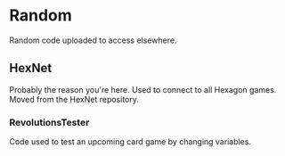 # Random
Random code uploaded to access elsewhere.
## HexNet
Probably the reason you're here. Used to connect to all Hexagon games. Moved from the HexNet repository.  
  
### RevolutionsTester
Code used to test an upcoming card game by changing variables.
